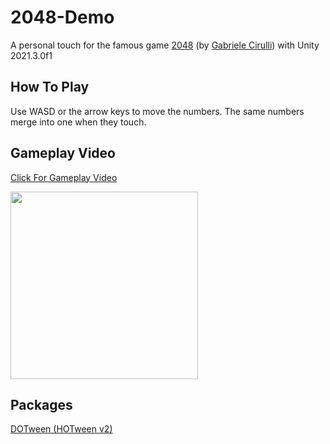 # 2048-Demo

A personal touch for the famous game [2048](https://play2048.co/) (by [Gabriele Cirulli](https://twitter.com/gabrielecirulli)) with Unity 2021.3.0f1

## How To Play

Use WASD or the arrow keys to move the numbers. The same numbers merge into one when they touch.

## Gameplay Video

[Click For Gameplay Video](https://www.youtube.com/watch?v=v2shaEV_eIU)

<img src="https://user-images.githubusercontent.com/55920002/201211670-9660e710-0849-4841-b412-d0dd9e57bfec.gif" width="300"/>

## Packages

[DOTween (HOTween v2)](http://dotween.demigiant.com/)
